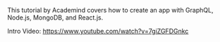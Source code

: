 This tutorial by Academind covers how to create an app with GraphQL, Node.js, MongoDB, and React.js.

Intro Video: https://www.youtube.com/watch?v=7giZGFDGnkc